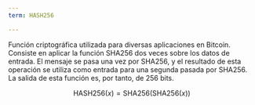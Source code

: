 ```yaml
---
term: HASH256

---
```

Función criptográfica utilizada para diversas aplicaciones en Bitcoin. Consiste en aplicar la función SHA256 dos veces sobre los datos de entrada. El mensaje se pasa una vez por SHA256, y el resultado de esta operación se utiliza como entrada para una segunda pasada por SHA256. La salida de esta función es, por tanto, de 256 bits.

$$\text{HASH256}(x) = \text{SHA256}(\text{SHA256}(x))$$